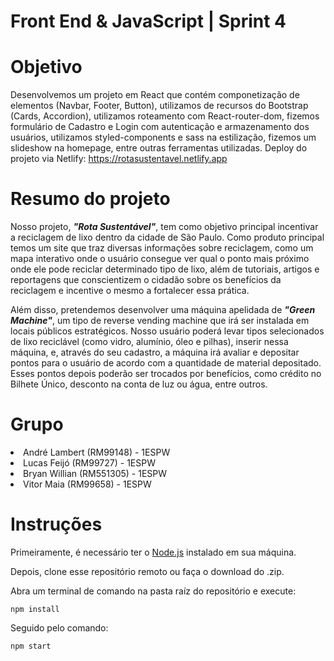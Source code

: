 # Front End & JavaScript | Sprint 4

# Objetivo
Desenvolvemos um projeto em React que contém componetização de elementos (Navbar, Footer, Button), utilizamos de recursos do Bootstrap (Cards, Accordion), utilizamos roteamento com React-router-dom, fizemos formulário de Cadastro e Login com autenticação e armazenamento dos usuários, utilizamos styled-components e sass na estilização, fizemos um slideshow na homepage, entre outras ferramentas utilizadas.
Deploy do projeto via Netlify: https://rotasustentavel.netlify.app

# Resumo do projeto
Nosso projeto, ***"Rota Sustentável"***, tem como objetivo principal incentivar a reciclagem de lixo dentro da cidade de São Paulo. Como produto principal temos um site que traz diversas informações sobre reciclagem, como um mapa interativo onde o usuário consegue ver qual o ponto mais próximo onde ele pode reciclar determinado tipo de lixo, além de tutoriais, artigos e reportagens que conscientizem o cidadão sobre os benefícios da reciclagem e incentive o mesmo a fortalecer essa prática. 

Além disso, pretendemos desenvolver uma máquina apelidada de ***"Green Machine"***, um tipo de reverse vending machine que irá ser instalada em locais públicos estratégicos. Nosso usuário poderá levar tipos selecionados de lixo reciclável (como vidro, alumínio, óleo e pilhas), inserir nessa máquina, e, através do seu cadastro, a máquina irá avaliar e depositar pontos para o usuário de acordo com a quantidade de material depositado. Esses pontos depois poderão ser trocados por benefícios, como crédito no Bilhete Único, desconto na conta de luz ou água, entre outros. 

# Grupo  
<li>André Lambert (RM99148) - 1ESPW</li>
<li>Lucas Feijó (RM99727) - 1ESPW</li>
<li>Bryan Willian (RM551305) - 1ESPW</li>
<li>Vitor Maia (RM99658) - 1ESPW</li>

# Instruções
Primeiramente, é necessário ter o [Node.js](https://nodejs.org/en) instalado em sua máquina.

Depois, clone esse repositório remoto ou faça o download do .zip.

Abra um terminal de comando na pasta raíz do repositório e execute:
```
npm install
```
Seguido pelo comando:
```
npm start
``` 
